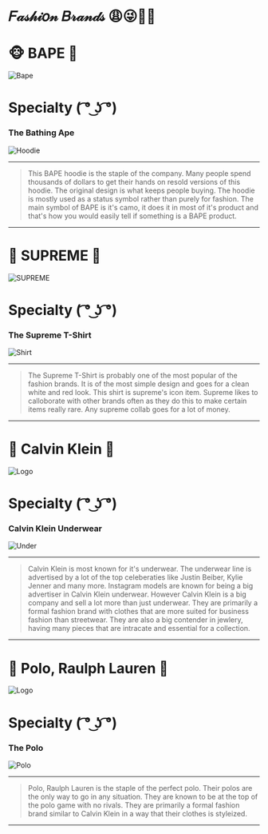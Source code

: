 # 𝐹𝒶𝓈𝒽𝒾𝑜𝓃 𝐵𝓇𝒶𝓃𝒹𝓈 😩😜👏💯


#  🐵 BAPE 🙈
![Bape](https://upload.wikimedia.org/wikipedia/en/0/03/A_Bathing_Ape_%28logo%29.png)

# Specialty ( ͡° ͜ʖ ͡°)

### The Bathing Ape  
![Hoodie](https://images-na.ssl-images-amazon.com/images/I/51IS6-PdiEL._UX679_.jpg)

--------
> This BAPE hoodie is the staple of the company. Many people spend thousands of dollars to get their hands on resold versions of this hoodie. The original design is what keeps people buying. The hoodie is mostly used as a status symbol rather than purely for fashion. The main symbol of BAPE is it's camo, it does it in most of it's product and that's how you would easily tell if something is a BAPE product.
--------

# 💯 SUPREME 💯
![SUPREME](http://editorial.designtaxi.com/editorial-images/news-SupremeLogo080918/Supreme-Logo-Trademark-1.png)

# Specialty ( ͡° ͜ʖ ͡°)

### The Supreme T-Shirt
![Shirt](https://cf.shopee.ph/file/b7620b79293d749d69717ffe41871f7e)

--------
> The Supreme T-Shirt is probably one of the most popular of the fashion brands. It is of the most simple design and goes for a clean white and red look. This shirt is supreme's icon item. Supreme likes to calloborate with other brands often as they do this to make certain items really rare. Any supreme collab goes for a lot of money.
--------

# 🎩 Calvin Klein 🎩
![Logo](https://i.pinimg.com/originals/c4/7e/c7/c47ec799c2d9c30ef4018d2dc1347c2e.jpg)

# Specialty ( ͡° ͜ʖ ͡°)

### Calvin Klein Underwear
![Under](https://slimages.macysassets.com/is/image/MCY/products/6/optimized/8864146_fpx.tif?op_sharpen=1&wid=500&hei=613&fit=fit,1&$filtersm$)

--------
> Calvin Klein is most known for it's underwear. The underwear line is advertised by a lot of the top celeberaties like Justin Beiber, Kylie Jenner and many more. Instagram models are known for being a big advertiser in Calvin Klein underwear. However Calvin Klein is a big company and sell a lot more than just underwear. They are primarily a formal fashion brand with clothes that are more suited for business fashion than streetwear. They are also a big contender in jewlery, having many pieces that are intracate and essential for a collection.
--------
 
# 🐎 Polo, Raulph Lauren 🐎
![Logo](https://qph.fs.quoracdn.net/main-qimg-a1ed805e2f4bacf23ea7a8e6fbfcf249.webp)

# Specialty ( ͡° ͜ʖ ͡°)

### The Polo
![Polo](https://cache.mrporter.com/variants/images/4068790126487369/in/w2000_q80.jpg)

--------
> Polo, Raulph Lauren is the staple of the perfect polo. Their polos are the only way to go in any situation. They are known to be at the top of the polo game with no rivals. They are primarily a formal fashion brand similar to Calvin Klein in a way that their clothes is styleized.
--------
 
